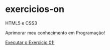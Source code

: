 # exercicios-on
 HTML5 e CSS3

Aprimorar meu conhecimento em Programação! 

<a href= "https://zecafelipedev.github.io/exercicios-on/modulo-01/ex001/"> Executar o Exercicio 01! 